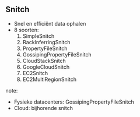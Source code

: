 ##  Snitch

- Snel en efficiënt data ophalen
- 8 soorten:
  1. SimpleSnitch
  2. RackInferringSnitch
  3. PropertyFileSnitch
  4. GossipingPropertyFileSnitch
  5. CloudStackSnitch
  6. GoogleCloudSnitch
  7. EC2Snitch
  8. EC2MultiRegionSnitch

note:
- Fysieke datacenters: GossipingPropertyFileSnitch
- Cloud: bijhorende snitch
